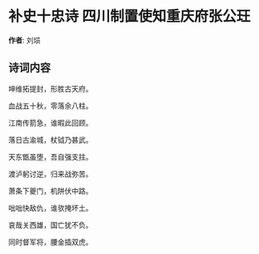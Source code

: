 # 补史十忠诗 四川制置使知重庆府张公玨

**作者**: 刘埙

## 诗词内容

坤维拓提封，形胜古天府。

血战五十秋，零落余八柱。

江南传箭急，谁暇此回顾。

落日古渝城，杖钺乃甚武。

天东甑虽堕，吾自强支拄。

渡泸躬讨逆，归来战弥苦。

萧条下夔门，机阱伏中路。

咄咄快敌仇，谁欤掩坏土。

哀哉关西雄，国亡犹不负。

同时督军将，腰金插双虎。

